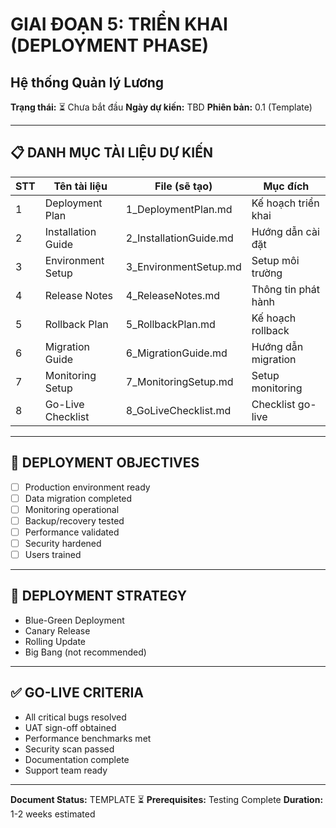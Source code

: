 # GIAI ĐOẠN 5: TRIỂN KHAI (DEPLOYMENT PHASE)
## Hệ thống Quản lý Lương

**Trạng thái:** ⏳ Chưa bắt đầu
**Ngày dự kiến:** TBD
**Phiên bản:** 0.1 (Template)

---

## 📋 DANH MỤC TÀI LIỆU DỰ KIẾN

| STT | Tên tài liệu | File (sẽ tạo) | Mục đích |
|-----|-------------|---------------|-----------|
| 1 | Deployment Plan | 1_DeploymentPlan.md | Kế hoạch triển khai |
| 2 | Installation Guide | 2_InstallationGuide.md | Hướng dẫn cài đặt |
| 3 | Environment Setup | 3_EnvironmentSetup.md | Setup môi trường |
| 4 | Release Notes | 4_ReleaseNotes.md | Thông tin phát hành |
| 5 | Rollback Plan | 5_RollbackPlan.md | Kế hoạch rollback |
| 6 | Migration Guide | 6_MigrationGuide.md | Hướng dẫn migration |
| 7 | Monitoring Setup | 7_MonitoringSetup.md | Setup monitoring |
| 8 | Go-Live Checklist | 8_GoLiveChecklist.md | Checklist go-live |

---

## 🎯 DEPLOYMENT OBJECTIVES

- [ ] Production environment ready
- [ ] Data migration completed
- [ ] Monitoring operational
- [ ] Backup/recovery tested
- [ ] Performance validated
- [ ] Security hardened
- [ ] Users trained

---

## 🚀 DEPLOYMENT STRATEGY

- Blue-Green Deployment
- Canary Release
- Rolling Update
- Big Bang (not recommended)

---

## ✅ GO-LIVE CRITERIA

- All critical bugs resolved
- UAT sign-off obtained
- Performance benchmarks met
- Security scan passed
- Documentation complete
- Support team ready

---

**Document Status:** TEMPLATE ⏳
**Prerequisites:** Testing Complete
**Duration:** 1-2 weeks estimated